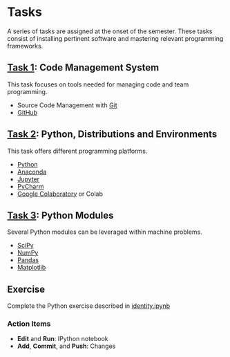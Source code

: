 # Tasks

A series of tasks are assigned at the onset of the semester.
These tasks consist of installing pertinent software and mastering relevant programming frameworks.


## [Task 1](./1task.md): Code Management System

This task focuses on tools needed for managing code and team programming.
* Source Code Management with [Git](http://git-scm.com/)
* [GitHub](https://github.com/)


## [Task 2](./2task.md): Python, Distributions and Environments

This task offers different programming platforms.
* [Python](https://www.python.org/)
* [Anaconda](https://www.anaconda.com/)
* [Jupyter](http://jupyter.org/)
* [PyCharm](https://www.jetbrains.com/pycharm/)
* [Google Colaboratory](https://research.google.com/colaboratory/) or Colab


## [Task 3](./3task.md): Python Modules

Several Python modules can be leveraged within machine problems.
* [SciPy](https://www.scipy.org/)
* [NumPy](http://www.numpy.org/)
* [Pandas](https://pandas.pydata.org/)
* [Matplotlib](https://matplotlib.org/)


## Exercise

Complete the Python exercise described in [identity.ipynb](./identity.ipynb)

### Action Items

* **Edit** and **Run**: IPython notebook
* **Add**, **Commit**, and **Push**: Changes
